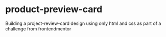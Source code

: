 # product-preview-card
Building a project-review-card design using only html and css as part of a challenge from frontendmentor
